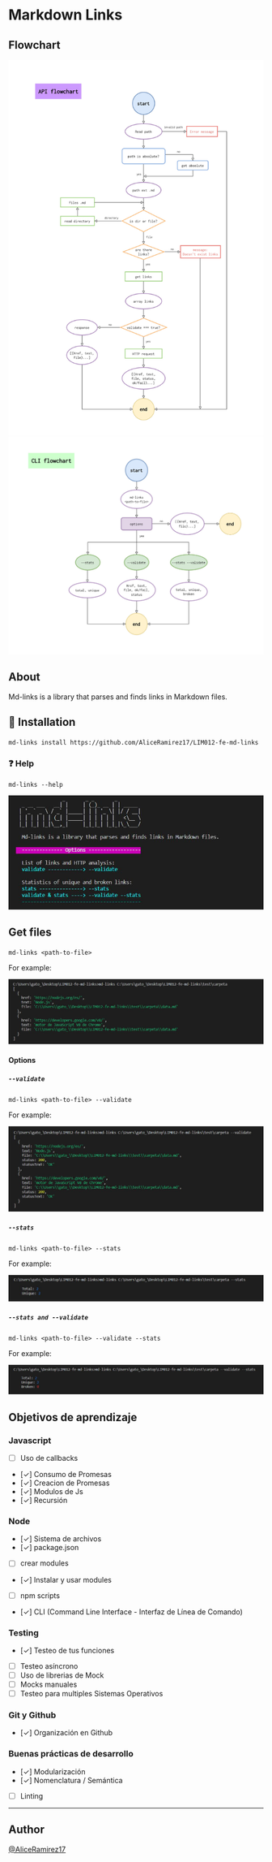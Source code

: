 # Markdown Links

## Flowchart

![API flowchart](./img/API-flowchart.jpg)
![CLI flowchart](./img/CLI-flowchart.jpg)

## About

Md-links is a library that parses and finds links in Markdown files.

## :pushpin: Installation

`md-links install https://github.com/AliceRamirez17/LIM012-fe-md-links`

### :question: Help

`md-links --help`

![md-links help](./img/md-links_help.jpg)

## Get files

`md-links <path-to-file>`

For example:

![md-links path](./img/md-links_path.jpg)

#### Options

##### `--validate`

`md-links <path-to-file> --validate`

For example:

![md-links validate](./img/md-links_validate.jpg)

##### `--stats`

`md-links <path-to-file> --stats`

For example:

![md-links stats](./img/md-links_stats.jpg)

##### `--stats and --validate`

`md-links <path-to-file> --validate --stats`

For example:

![md-links validate & stats](./img/md-links_validate_stats.jpg)

## Objetivos de aprendizaje

### Javascript
- [ ] Uso de callbacks
- [✓] Consumo de Promesas
- [✓] Creacion de Promesas
- [✓] Modulos de Js
- [✓] Recursión

### Node
- [✓] Sistema de archivos
- [✓] package.json
- [ ] crear modules
- [✓] Instalar y usar modules
- [ ] npm scripts
- [✓] CLI (Command Line Interface - Interfaz de Línea de Comando)

### Testing
- [✓] Testeo de tus funciones
- [ ] Testeo asíncrono
- [ ] Uso de librerias de Mock
- [ ] Mocks manuales
- [ ] Testeo para multiples Sistemas Operativos

### Git y Github
- [✓] Organización en Github

### Buenas prácticas de desarrollo
- [✓] Modularización
- [✓] Nomenclatura / Semántica
- [ ] Linting

***

## Author

[@AliceRamirez17](https://github.com/AliceRamirez17 "Alice's repository")
